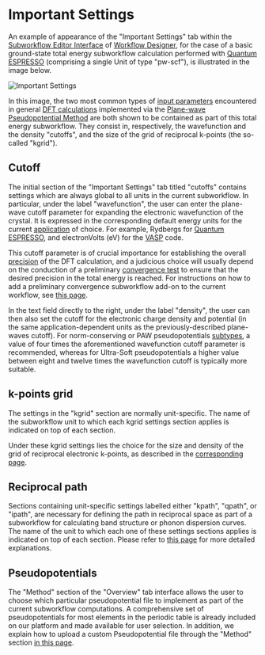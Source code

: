 # Important Settings

An example of appearance of the "Important Settings" tab within the [Subworkflow Editor Interface](../../workflow-designer/subworkflow-editor/overview.md) of [Workflow Designer](../../workflow-designer/overview.md), for the case of a basic ground-state total energy subworkflow calculation performed with [Quantum ESPRESSO](../../software-directory/modeling/quantum-espresso.md) (comprising a single Unit of type "pw-scf"), is illustrated in the image below. 

![Important Settings](../../images/workflow-designer/important-settings-tab.png "Important Settings")

In this image, the two most common types of [input parameters](parameters.md) encountered in general [DFT calculations](../../models-directory/dft/overview.md) implemented via the [Plane-wave Pseudopotential Method](overview.md) are both shown to be contained as part of this total energy subworkflow. They consist in, respectively, the wavefunction and the density "cutoffs", and the size of the grid of reciprocal k-points (the so-called "kgrid").

## Cutoff 

The initial section of the "Important Settings" tab titled "cutoffs" contains settings which are always global to all units in the current subworkflow. In particular, under the label "wavefunction", the user can enter the plane-wave cutoff parameter for expanding the electronic wavefunction of the crystal. It is expressed in the corresponding default energy units for the current [application](../../software/applications.md) of choice. For example, Rydbergs for [Quantum ESPRESSO](../../software-directory/modeling/quantum-espresso.md), and electronVolts (eV) for the [VASP](../../software-directory/modeling/vasp.md) code.

This cutoff parameter is of crucial importance for establishing the overall [precision](../../methods/precision.md) of the DFT calculation, and a judicious choice will usually depend on the conduction of a preliminary [convergence test](../../workflows/addons/convergence-algorithms.md) to ensure that the desired precision in the total energy is reached. For instructions on how to add a preliminary convergence subworkflow add-on to the current workflow, see [this page](../../workflow-designer/subworkflow-editor/actions-menu.md).

In the text field directly to the right, under the label "density", the user can then also set the cutoff for the electronic charge density and potential (in the same application-dependent units as the previously-described plane-waves cutoff). For norm-conserving or PAW pseudopotentials [subtypes](parameters.md#pseudopotential), a value of four times the aforementioned wavefunction cutoff parameter is recommended, whereas for Ultra-Soft pseudopotentials a higher value between eight and twelve times the wavefunction cutoff is typically more suitable.

## k-points grid 

The settings in the "kgrid" section are normally unit-specific. The name of the subworkflow unit to which each kgrid settings section applies is indicated on top of each section.

Under these kgrid settings lies the choice for the size and density of the grid of reciprocal electronic k-points, as described in the [corresponding page](../../models/auxiliary-concepts/reciprocal-space/sampling.md).

## Reciprocal path 

Sections containing unit-specific settings labelled either "kpath", "qpath", or "ipath", are necessary for defining the path in reciprocal space as part of a subworkflow for calculating band structure or phonon dispersion curves. The name of the unit to which each one of these settings sections applies is indicated on top of each section. Please refer to [this page](../../models/auxiliary-concepts/reciprocal-space/paths.md) for more detailed explanations.

## Pseudopotentials

The "Method" section of the "Overview" tab interface allows the user to choose which particular pseudopotential file to implement as part of the current subworkflow computations. A comprehensive set of pseudopotentials for most elements in the periodic table is already included on our platform and made available for user selection. In addition, we explain how to upload a custom Pseudopotential file through the "Method" section [in this page](actions.md).
